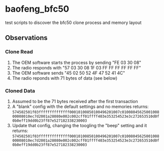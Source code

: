# baofeng_bfc50

test scripts to discover the bfc50 clone process and memory layout

## Observations

### Clone Read
1) The OEM software starts the process by sending "FE 03 30 08"
2) The radio responds with "57 03 30 08 1F 03 FF FF FF FF FF FF"
3) The OEM software sends "45 02 50 52 4F 47 52 41 4C"
4) The radio reponds with 71 bytes of data (see below)

### Cloned Data
1) Assumed to be the 71 bytes received after the first transaction
2) A "blank" config with the default settings and no memories returns: `574502501f03ffffffffffffff00010100850100496201007c0100804562500100800008010ec7d2001a28080e002c002cff01ffff403e353254523e3c272653510d0f0b0eff19dd0b23ff87e527182338230003`
3) Update that config, changing the toogling the "beep" setting and it returns:
`574502501f03ffffffffffffff00010100850100496201007c0100804562500100800008010ec7d2001a28080e002c002cff01ffff403e353254523e3c272653510d0f0b0eff19dd0b23ff87e527182338230003`
